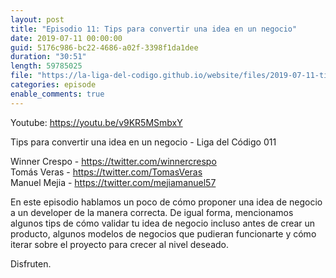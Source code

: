 ```yaml
---
layout: post
title: "Episodio 11: Tips para convertir una idea en un negocio"
date: 2019-07-11 00:00:00
guid: 5176c986-bc22-4686-a02f-3398f1da1dee
duration: "30:51"
length: 59785025
file: "https://la-liga-del-codigo.github.io/website/files/2019-07-11-tips-para-convertir-una-idea-en-un-negocio.mp3"
categories: episode
enable_comments: true
---
```


Youtube: https://youtu.be/v9KR5MSmbxY

Tips para convertir una idea en un negocio - Liga del Código 011

Winner Crespo - https://twitter.com/winnercrespo
<br/>Tomás Veras - https://twitter.com/TomasVeras
<br/>Manuel Mejia - https://twitter.com/mejiamanuel57

En este episodio hablamos un poco de cómo proponer una idea de negocio a un developer de la manera correcta. De igual forma, mencionamos algunos tips de cómo validar tu idea de negocio incluso antes de crear un producto, algunos modelos de negocios que pudieran funcionarte y cómo iterar sobre el proyecto para crecer al nivel deseado.

Disfruten.